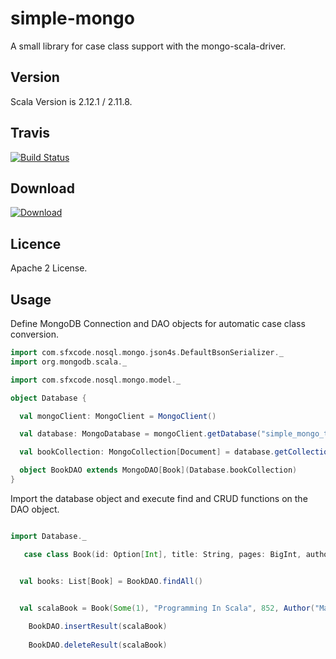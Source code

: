 # simple-mongo

A small library for case class support with the mongo-scala-driver.

## Version


Scala Version is 2.12.1 / 2.11.8.

## Travis

[![Build Status](https://travis-ci.org/sfxcode/simple-mongo.svg?branch=master)](https://travis-ci.org/sfxcode/simple-mongo)

## Download

[ ![Download](https://api.bintray.com/packages/sfxcode/maven/simple-mongo/images/download.svg) ](https://bintray.com/sfxcode/maven/simple-mongo/_latestVersion)

## Licence

Apache 2 License.

## Usage

Define MongoDB Connection and DAO objects for automatic case class conversion.


```scala
import com.sfxcode.nosql.mongo.json4s.DefaultBsonSerializer._
import org.mongodb.scala._

import com.sfxcode.nosql.mongo.model._

object Database {

  val mongoClient: MongoClient = MongoClient()

  val database: MongoDatabase = mongoClient.getDatabase("simple_mongo_test")

  val bookCollection: MongoCollection[Document] = database.getCollection("books")

  object BookDAO extends MongoDAO[Book](Database.bookCollection)
}
```


Import the database object and execute find and CRUD functions on the DAO object.

```scala

import Database._

   case class Book(id: Option[Int], title: String, pages: BigInt, author: Author, set: Set[Long] = Set(1, 2, 3), released: Boolean = true, releaseDate: Date = new Date(), _id: ObjectId = new ObjectId())


  val books: List[Book] = BookDAO.findAll()


  val scalaBook = Book(Some(1), "Programming In Scala", 852, Author("Martin Odersky"))
  
    BookDAO.insertResult(scalaBook)
    
    BookDAO.deleteResult(scalaBook)
  
```





